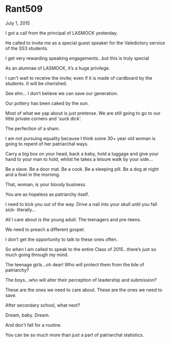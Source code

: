 # Rant509


July 1, 2015

I got a call from the principal of LASMOCK yesterday.

He called to invite me as a special guest speaker for the Valedictory service of the SS3 students.

I get very rewarding speaking engagements…but this is truly special 

As an alumnae of LASMOCK, it’s a huge privilege.

I can't wait to receive the invite; even if it is made of cardboard by the students. It will be cherished.

See ehn… I don’t believe we can save our generation. 

Our pottery has been caked by the sun.

Most of what we yap about is just pretense. We are still going to go to our little private corners and 'suck dick'.

The perfection of a sham.

I am not pursuing equality because I think some 30+ year old woman is going to repent of her patriarchal ways. 

Carry a big box on your head, back a baby, hold a luggage and give your hand to your man to hold, whilst he takes a leisure walk by your side...

Be a slave. Be a door mat. Be a cook. Be a sleeping pill. Be a dog at night and a fowl in the morning.

That, woman, is your bloody business.

You are as hopeless as patriarchy itself.

I need to kick you out of the way. Drive a nail into your skull until you fall sick- literally…

All I care about is the young adult. The teenagers and pre-teens.

We need to preach a different gospel.

I don’t get the opportunity to talk to these ones often.

So when I am called to speak to the entire Class of 2015…there’s just so much going through my mind.

The teenage girls…oh dear! Who will protect them from the bile of patriarchy?

The boys…who will alter their perception of leadership and submission?

These are the ones we need to care about. These are the ones we need to save.

After secondary school, what next?

Dream, baby. Dream. 

And don't fall for a routine.

You can be so much more than just a part of patriarchal statistics.